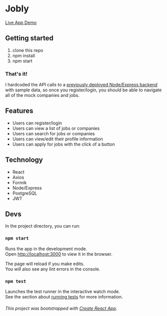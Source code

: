 # Jobly

[Live App Demo](serkules-jobly.netlify.app)

## Getting started 
1. clone this repo
2. npm install
2. npm start

### That's it! 
I hardcoded the API calls to a [previously deployed Node/Express backend](https://github.com/DruSerkes/Jobly) with sample data, so once you register/login, you should be able to navigate all of the mock companies and jobs. 

## Features
* Users can register/login
* Users can view a list of jobs or companies
* Users can search for jobs or companies
* Users can view/edit their profile information
* Users can apply for jobs with the click of a button 

## Technology 
* React
* Axios
* Formik
* Node/Express
* PostgreSQL
* JWT

## Devs

In the project directory, you can run:

### `npm start`

Runs the app in the development mode.<br />
Open [http://localhost:3000](http://localhost:3000) to view it in the browser.

The page will reload if you make edits.<br />
You will also see any lint errors in the console.

### `npm test`

Launches the test runner in the interactive watch mode.<br />
See the section about [running tests](https://facebook.github.io/create-react-app/docs/running-tests) for more information.


###### *This project was bootstrapped with [Create React App](https://github.com/facebook/create-react-app).*
